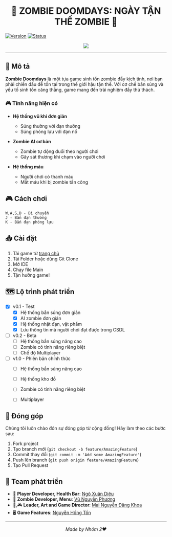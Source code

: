 <h1 align= "center"> 🧟 ZOMBIE DOOMDAYS: NGÀY TẬN THẾ ZOMBIE 🧟 </h1>

[![Version](https://img.shields.io/badge/version-0.1-blue.svg)](https://github.com/yourusername/zombie-survival)
[![Status](https://img.shields.io/badge/status-in%20development-green.svg)](https://github.com/yourusername/zombie-survival)

<div align="center">
<img src="https://static1.thegamerimages.com/wordpress/wp-content/uploads/2024/02/the-walking-dead-season-2-sarah-clementine.jpg"/>
</div>

---

## 📝 Mô tả

**Zombie Doomdays** là một tựa game sinh tồn zombie đầy kịch tính, nơi bạn phải chiến đấu để tồn tại trong thế giới hậu tận thế. Với cơ chế bắn súng và yếu tố sinh tồn căng thẳng, game mang đến trải nghiệm đầy thử thách.

### 🎮 Tính năng hiện có

- **Hệ thống vũ khí đơn giản**
  - Súng thường với đạn thường
  - Súng phóng lựu với đạn nổ

- **Zombie AI cơ bản**
  - Zombie tự động đuổi theo người chơi
  - Gây sát thương khi chạm vào người chơi

- **Hệ thống máu**
  - Người chơi có thanh máu
  - Mất máu khi bị zombie tấn công

## 🎮 Cách chơi

```plaintext
W,A,S,D - Di chuyển
J - Bắn đạn thường
K - Bắn đạn phóng lựu
```

## 📥 Cài đặt

1. Tải game từ [trang chủ](https://github.com/vuphuong1794/Zombie_DoomDays)
2. Tải Folder hoặc dùng Git Clone
3. Mở IDE
4. Chạy file Main
5. Tận hưởng game!

## 🗺️ Lộ trình phát triển

- [x] v0.1 - Test
  - [x] Hệ thống bắn súng đơn giản
  - [x] AI zombie đơn giản
  - [x] Hệ thống nhặt đạn, vật phẩm
  - [x] Lưu thông tin mà người chơi đạt được trong CSDL

- [ ] v0.2 - Beta
  - [ ] Hệ thống bắn súng nâng cao
  - [ ] Zombie có tính năng riêng biệt
  - [ ] Chế độ Multiplayer

- [ ] v1.0 - Phiên bản chính thức
  - [ ] Hệ thống bắn súng nâng cao
  - [ ] Hệ thống kho đồ
  - [ ] Zombie có tính năng riêng biệt
  - [ ] Multiplayer


## 🤝 Đóng góp

Chúng tôi luôn chào đón sự đóng góp từ cộng đồng! Hãy làm theo các bước sau:

1. Fork project
2. Tạo branch mới (`git checkout -b feature/AmazingFeature`)
3. Commit thay đổi (`git commit -m 'Add some AmazingFeature'`)
4. Push lên branch (`git push origin feature/AmazingFeature`)
5. Tạo Pull Request

## 👥 Team phát triển

- 🤺 **Player Developer, Health Bar**: [Ngô Xuân Diệu](https://github.com/Yuno04)
- 🧟 **Zombie Developer, Menu**: [Vũ Nguyễn Phương](https://github.com/vuphuong1794)
- 🎨,🎮 **Leader, Art and Game Director**: [Mai Nguyễn Đăng Khoa](https://github.com/MaiKhoa0101)
- 🖥️ **Game Features**: [Nguyễn Hồng Tồn](https://github.com/PolyEtilen1909)

---

<div align="center">

*Made by Nhóm 2❤️*

</div>
